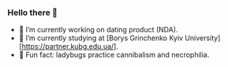 ### Hello there 🦥 

- 🔭 I’m currently working on dating product (NDA).
- 🌱 I’m currently studying at [Borys Grinchenko Kyiv University][https://partner.kubg.edu.ua/].
- 🐞 Fun fact: ladybugs practice cannibalism and necrophilia.
<!--
**marquisDecarabia/marquisDecarabia** is a ✨ _special_ ✨ repository because its `README.md` (this file) appears on your GitHub profile.

Here are some ideas to get you started:

- 👯 I’m looking to collaborate on ...
- 🤔 I’m looking for help with ...
- 💬 Ask me about ...
- 📫 How to reach me: ...
- 😄 Pronouns: ...
-->
